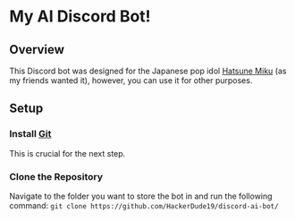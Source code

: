 # My AI Discord Bot!
## Overview
This Discord bot was designed for the Japanese pop idol [Hatsune Miku](https://en.wikipedia.org/wiki/Hatsune_Miku) (as my friends wanted it), however, you can use it for other purposes.
## Setup
### Install [Git](https://git-scm.com/downloads)
This is crucial for the next step.
### Clone the Repository
Navigate to the folder you want to store the bot in and run the following command: `git clone https://github.com/HackerDude19/discord-ai-bot/`

